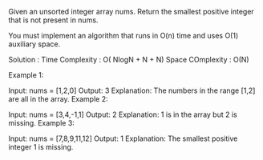 Given an unsorted integer array nums. Return the smallest positive integer that is not present in nums.

You must implement an algorithm that runs in O(n) time and uses O(1) auxiliary space.

Solution :
Time Complexity : O( NlogN + N + N)
Space COmplexity : O(N)

Example 1:

Input: nums = [1,2,0]
Output: 3
Explanation: The numbers in the range [1,2] are all in the array.
Example 2:

Input: nums = [3,4,-1,1]
Output: 2
Explanation: 1 is in the array but 2 is missing.
Example 3:

Input: nums = [7,8,9,11,12]
Output: 1
Explanation: The smallest positive integer 1 is missing.